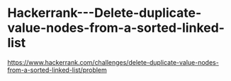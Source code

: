 # Hackerrank---Delete-duplicate-value-nodes-from-a-sorted-linked-list

https://www.hackerrank.com/challenges/delete-duplicate-value-nodes-from-a-sorted-linked-list/problem
